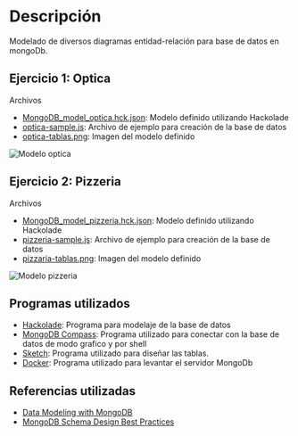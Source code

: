 # Descripción

Modelado de diversos diagramas entidad-relación para base de datos en mongoDb.

<!-- ### Docker
Archivo docker para levantar un servidor de MongoDB. En un terminal acceda a la carpeta de docker y levante la instancia. Comandos:

```
cd docker
docker compose up
``` -->

## Ejercicio 1: Optica
Archivos
- [MongoDB_model_optica.hck.json](./optica/MongoDB_model_optica.hck.json): Modelo definido utilizando Hackolade
- [optica-sample.js](./optica/optica-sample.js): Archivo de ejemplo para creación de la base de datos
- [optica-tablas.png](./optica/optica-tablas.png): Imagen del modelo definido

![Modelo optica](./optica/optica-tablas.png)

## Ejercicio 2: Pizzeria
Archivos
- [MongoDB_model_pizzeria.hck.json](./pizzeria/MongoDB_model_pizzeria.hck.json): Modelo definido utilizando Hackolade
- [pizzeria-sample.js](./pizzeria/pizzeria-sample.js): Archivo de ejemplo para creación de la base de datos
- [pizzaria-tablas.png](./pizzeria/pizzaria-tablas.png): Imagen del modelo definido

![Modelo pizzeria](./pizzeria/pizzaria-tablas.png)

<!-- ### Ejercicio 3: Youtube
Archivos
- [MongoDB_model_youtube.hck.json](./youtube/MongoDB_model_youtube.hck.json): Modelo definido utilizando Hackolade
- [youtube_mongodb_script_shell.js](./youtube/youtube_mongodb_script_shell.js): MongoDb script
- [youtube_mongodb_sample_data_shell.js](./youtube/youtube_mongodb_sample_data_shell.js): Ejemplo de dato a ser insertado
- [youtube.png](./youtube/youtube.png): Imagen del modelo definido
![Modelo youtube](./youtube/youtube.png)
-->

## Programas utilizados
- [Hackolade](https://hackolade.com/): Programa para modelaje de la base de datos
- [MongoDB Compass](https://www.mongodb.com/es/products/compass): Programa utilizado para conectar con la base de datos de modo grafico y por shell
- [Sketch](https://www.sketch.com/): Programa utilizado para diseñar las tablas.
- [Docker](https://www.docker.com/): Programa utilizado para levantar el servidor MongoDb 

## Referencias utilizadas
- [Data Modeling with MongoDB](https://www.youtube.com/watch?v=3GHZd0zv170)
- [MongoDB Schema Design Best Practices](https://www.youtube.com/watch?v=leNCfU5SYR8)
